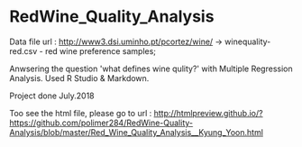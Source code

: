 # RedWine_Quality_Analysis

Data file url : http://www3.dsi.uminho.pt/pcortez/wine/
-> winequality-red.csv - red wine preference samples;

Anwsering the question 'what defines wine qulity?' with Multiple Regression Analysis.
Used R Studio & Markdown.

Project done July.2018

Too see the html file, please go to url : http://htmlpreview.github.io/?https://github.com/polimer284/RedWine-Quality-Analysis/blob/master/Red_Wine_Quality_Analysis__Kyung_Yoon.html
